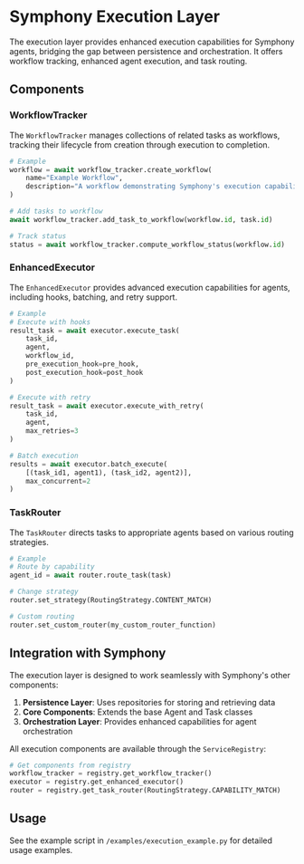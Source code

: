 # Symphony Execution Layer

The execution layer provides enhanced execution capabilities for Symphony agents, bridging the gap between persistence and orchestration. It offers workflow tracking, enhanced agent execution, and task routing.

## Components

### WorkflowTracker

The `WorkflowTracker` manages collections of related tasks as workflows, tracking their lifecycle from creation through execution to completion.

```python
# Example
workflow = await workflow_tracker.create_workflow(
    name="Example Workflow",
    description="A workflow demonstrating Symphony's execution capabilities"
)

# Add tasks to workflow
await workflow_tracker.add_task_to_workflow(workflow.id, task.id)

# Track status
status = await workflow_tracker.compute_workflow_status(workflow.id)
```

### EnhancedExecutor

The `EnhancedExecutor` provides advanced execution capabilities for agents, including hooks, batching, and retry support.

```python
# Example
# Execute with hooks
result_task = await executor.execute_task(
    task_id, 
    agent, 
    workflow_id,
    pre_execution_hook=pre_hook,
    post_execution_hook=post_hook
)

# Execute with retry
result_task = await executor.execute_with_retry(
    task_id,
    agent,
    max_retries=3
)

# Batch execution
results = await executor.batch_execute(
    [(task_id1, agent1), (task_id2, agent2)],
    max_concurrent=2
)
```

### TaskRouter

The `TaskRouter` directs tasks to appropriate agents based on various routing strategies.

```python
# Example
# Route by capability
agent_id = await router.route_task(task)

# Change strategy
router.set_strategy(RoutingStrategy.CONTENT_MATCH)

# Custom routing
router.set_custom_router(my_custom_router_function)
```

## Integration with Symphony

The execution layer is designed to work seamlessly with Symphony's other components:

1. **Persistence Layer**: Uses repositories for storing and retrieving data
2. **Core Components**: Extends the base Agent and Task classes
3. **Orchestration Layer**: Provides enhanced capabilities for agent orchestration

All execution components are available through the `ServiceRegistry`:

```python
# Get components from registry
workflow_tracker = registry.get_workflow_tracker()
executor = registry.get_enhanced_executor()
router = registry.get_task_router(RoutingStrategy.CAPABILITY_MATCH)
```

## Usage

See the example script in `/examples/execution_example.py` for detailed usage examples.